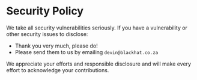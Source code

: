 # Security Policy

We take all security vulnerabilities seriously.
If you have a vulnerability or other security issues to disclose:

- Thank you very much, please do!
- Please send them to us by emailing `devin@blackhat.co.za`

We appreciate your efforts and responsible disclosure and will make every effort to acknowledge your contributions.
